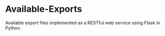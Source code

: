 Available-Exports
=================

Available export files implemented as a RESTful web service using Flask in Python.
